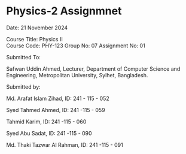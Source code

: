 # Physics-2 Assignmnet 

Date: 21 November 2024

Course Title: Physics II  
Course Code: PHY-123 
Group No: 07 
Assignment No: 01

Submitted To:

Safwan Uddin Ahmed, 
Lecturer,
Department of Computer Science and Engineering, 
Metropolitan University, Sylhet, Bangladesh. 

Submitted by:

Md. Arafat Islam Zihad, ID: 241 - 115 - 052

Syed Tahmed Ahmed, ID: 241 -115 - 059

Tahmid Karim, ID: 241 -115 - 060

Syed Abu Sadat, ID: 241 -115 - 090

Md. Thaki Tazwar Al Rahman, ID: 241 -115 - 091

